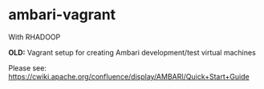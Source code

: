ambari-vagrant
==============

With RHADOOP

**OLD:**
Vagrant setup for creating Ambari development/test virtual machines

Please see: https://cwiki.apache.org/confluence/display/AMBARI/Quick+Start+Guide
